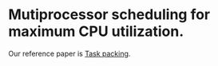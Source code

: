 # Mutiprocessor scheduling for maximum CPU utilization.

Our reference paper is [Task packing](https://upcommons.upc.edu/handle/2117/169061).
